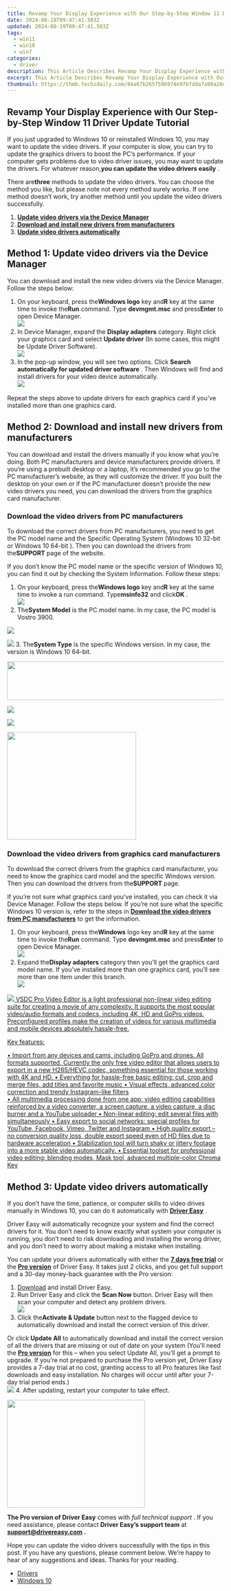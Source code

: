 ```yaml
---
title: Revamp Your Display Experience with Our Step-by-Step Window 11 Driver Update Tutorial
date: 2024-08-18T09:47:41.583Z
updated: 2024-08-19T09:47:41.583Z
tags:
  - win11
  - win10
  - win7
categories:
  - driver
description: This Article Describes Revamp Your Display Experience with Our Step-by-Step Window 11 Driver Update Tutorial
excerpt: This Article Describes Revamp Your Display Experience with Our Step-by-Step Window 11 Driver Update Tutorial
thumbnail: https://thmb.techidaily.com/84a67b265f596974e97bfdda7a90a26dbf8d262c88616db568ebfae06dbc4deb.jpg
---
```


## Revamp Your Display Experience with Our Step-by-Step Window 11 Driver Update Tutorial

If you just upgraded to Windows 10 or reinstalled Windows 10, you may want to update the video drivers. If your computer is slow, you can try to update the graphics drivers to boost the PC’s performance. If your computer gets problems due to video driver issues, you may want to update the drivers. For whatever reason,**you can update the video drivers easily** .

 There are**three** methods to update the video drivers. You can choose the method you like, but please note not every method surely works. If one method doesn’t work, try another method until you update the video drivers successfully.

1. **[Update video drivers via the Device Manager](https://tools.techidaily.com/drivereasy/download/)**
2. **[Download and install new drivers from manufacturers](https://tools.techidaily.com/drivereasy/download/)**
3. **[Update video drivers automatically](https://tools.techidaily.com/drivereasy/download/)**

## Method 1: Update video drivers via the Device Manager

 You can download and install the new video drivers via the Device Manager. Follow the steps below:

1. On your keyboard, press the**Windows logo** key and**R** key at the same time to invoke the**Run** command. Type **devmgmt.msc**  and press**Enter** to open Device Manager.  
![](https://www.drivereasy.com/wp-content/uploads/2017/11/img_5a1299e9140b3.png)
2. In Device Manager, expand the **Display adapters**  category. Right click your graphics card and select **Update driver** (In some cases, this might be Update Driver Software).  
![](https://www.drivereasy.com/wp-content/uploads/2017/11/img_5a12a0594834c.png)
3. In the pop-up window, you will see two options. Click **Search automatically for updated driver software** . Then Windows will find and install drivers for your video device automatically.  
![](https://www.drivereasy.com/wp-content/uploads/2017/11/img_5a12a0a3b3b6a.png)

 Repeat the steps above to update drivers for each graphics card if you’ve installed more than one graphics card.

## Method 2: Download and install new drivers from manufacturers

 You can download and install the drivers manually if you know what you’re doing. Both PC manufacturers and device manufacturers provide drivers. If you’re using a prebuilt desktop or a laptop, it’s recommended you go to the PC manufacturer’s website, as they will customize the driver. If you built the desktop on your own or if the PC manufacturer doesn’t provide the new video drivers you need, you can download the drivers from the graphics card manufacturer.

### Download the video drivers from PC manufacturers

 To download the correct drivers from PC manufacturers, you need to get the PC model name and the Specific Operating System (Windows 10 32-bit or Windows 10 64-bit ). Then you can download the drivers from the**SUPPORT** page of the website.

 If you don’t know the PC model name or the specific version of Windows 10, you can find it out by checking the System Information. Follow these steps:

1. On your keyboard, press the**Windows logo** key and**R** key at the same time to invoke a run command. Type**msinfo32** and click**OK** .  
![](https://www.drivereasy.com/wp-content/uploads/2017/11/img_5a12971baa255.png)
2. The**System Model** is the PC model name. In my case, the PC model is Vostro 3900.  
<!-- affiliate ads begin -->
<a href="https://store.movavi.com/affiliate.php?ACCOUNT=MOVAVI&AFFILIATE=108875&PATH=https%3A%2F%2Fwww.movavi.com%3FAFFILIATE%3D108875%26RESOURCE%3DMovavi%2BVideo%2BConverter%2BBox"><img src="https://mcusercontent.com/0885a03ded3d480dca9287f12/images/8020c1dc-518e-3bdf-6e7b-e6d1bdf1597b.jpg" border="0"></a>
<!-- affiliate ads end -->
![](https://www.drivereasy.com/wp-content/uploads/2017/11/img_5a1297d215761.jpg)
3. The**System Type** is the specific Windows version. In my case, the version is Windows 10 64-bit.  
<!-- affiliate ads begin -->
<a href="https://united.elfm.net/c/5597632/517826/4704" target="_top" id="517826"><img src="//a.impactradius-go.com/display-ad/4704-517826" border="0" alt="" width="728" height="90"/></a><img height="0" width="0" src="https://united.elfm.net/i/5597632/517826/4704" style="position:absolute;visibility:hidden;" border="0" />
<!-- affiliate ads end -->
![](https://www.drivereasy.com/wp-content/uploads/2017/11/img_5a1298a663ccc.jpg)

<!-- affiliate ads begin -->
<a href="https://store.massmailsoftware.com/order/checkout.php?PRODS=1047974&QTY=1&AFFILIATE=108875&CART=1"><img src="https://secure.avangate.com/images/merchant/dc87c13749315c7217cdc4ac692e704c/banera_for_partners-04_%281%29.jpg" border="0"></a>
<!-- affiliate ads end -->
<!-- affiliate ads begin -->
<a href="https://modlily.sjv.io/c/5597632/1997817/17059" target="_top" id="1997817"><img src="//a.impactradius-go.com/display-ad/17059-1997817" border="0" alt="" width="300" height="250"/></a><img height="0" width="0" src="https://imp.pxf.io/i/5597632/1997817/17059" style="position:absolute;visibility:hidden;" border="0" />
<!-- affiliate ads end -->
### Download the video drivers from graphics card manufacturers

 To download the correct drivers from the graphics card manufacturer, you need to know the graphics card model and the specific Windows version. Then you can download the drivers from the**SUPPORT** page.

 If you’re not sure what graphics card you’ve installed, you can check it via Device Manager. Follow the steps below. If you’re not sure what the specific Windows 10 version is, refer to the steps in **[Download the video drivers from PC manufacturers](https://tools.techidaily.com/drivereasy/download/)**  to get the information.

1. On your keyboard, press the**Windows** logo key and**R** key at the same time to invoke the**Run** command. Type **devmgmt.msc**  and press**Enter** to open Device Manager.  
![](https://www.drivereasy.com/wp-content/uploads/2017/11/img_5a1299e9140b3.png)
2. Expand the**Display adapters**  category then you’ll get the graphics card model name. If you’ve installed more than one graphics card, you’ll see more than one item under this branch.  
![](https://www.drivereasy.com/wp-content/uploads/2017/11/img_5a129a861195e.png)

<!-- affiliate ads begin -->
<a href="https://secure.2checkout.com/order/checkout.php?PRODS=4693127&QTY=1&AFFILIATE=108875&CART=1"><img src="https://www.videosoftdev.com/images/video_editor/screenshots/1.jpg" border="0">
VSDC Pro Video Editor is a light professional non-linear video editing suite for creating a movie of any complexity. It supports the most popular video/audio formats and codecs, including 4K, HD and GoPro videos. Preconfigured profiles make the creation of videos for various multimedia and mobile devices absolutely hassle-free.

Key features:

•	Import from any devices and cams, including GoPro and drones. All formats supported. Сurrently the only free video editor that allows users to export in a new H265/HEVC codec, something essential for those working with 4K and HD.
•	Everything for hassle-free basic editing: cut, crop and merge files, add titles and favorite music
•	Visual effects, advanced color correction and trendy Instagram-like filters   
•	All multimedia processing done from one app: video editing capabilities reinforced by  a video converter, a screen capture, a video capture, a disc burner and a YouTube uploader
•	Non-linear editing: edit several files with simultaneously 
•	Easy export to social networks: special profiles for YouTube, Facebook, Vimeo, Twitter and Instagram
•	High quality export – no conversion quality loss, double export speed even of HD files due to hardware acceleration
•	Stabilization tool will turn shaky or jittery footage into a more stable video automatically. 
•	Essential toolset for professional video editing: blending modes, Mask tool, advanced multiple-color Chroma Key  
</a>
<!-- affiliate ads end -->
## Method 3: Update video drivers automatically

 If you don’t have the time, patience, or computer skills to video drives manually in Windows 10, you can do it automatically with **[Driver Easy](https://tools.techidaily.com/drivereasy/download/)**  .

 Driver Easy will automatically recognize your system and find the correct drivers for it. You don’t need to know exactly what system your computer is running, you don’t need to risk downloading and installing the wrong driver, and you don’t need to worry about making a mistake when installing.

 You can update your drivers automatically with either the [**7 days free trial**](https://tools.techidaily.com/drivereasy/download/) or the [**Pro version**](https://tools.techidaily.com/drivereasy/download/) of Driver Easy. It takes just 2 clicks, and you get full support and a 30-day money-back guarantee with the Pro version:

1. [Download](https://tools.techidaily.com/drivereasy/download/) and install Driver Easy.
2. Run Driver Easy and click the **Scan Now** button. Driver Easy will then scan your computer and detect any problem drivers.  
![](https://www.drivereasy.com/wp-content/uploads/2020/10/6_0_scan-now.jpg)
3. Click the**Activate & Update** button next to the flagged device to automatically download and install the correct version of this driver.  

 Or click **Update All** to automatically download and install the correct version of all the drivers that are missing or out of date on your system (You’ll need the **[Pro version](https://tools.techidaily.com/drivereasy/download/)**  for this – when you select Update All, you’ll get a prompt to upgrade. If you’re not prepared to purchase the Pro version yet, Driver Easy provides a 7-day trial at no cost, granting access to all Pro features like fast downloads and easy installation. No charges will occur until after your 7-day trial period ends.)  
![](https://www.drivereasy.com/wp-content/uploads/2020/09/graphics-card-and-chipset..jpg)
4. After updating, restart your computer to take effect.
<!-- affiliate ads begin -->
<a href="https://zonlipartnershipprogram.pxf.io/c/5597632/1821134/17882" target="_top" id="1821134"><img src="//a.impactradius-go.com/display-ad/17882-1821134" border="0" alt="" width="320" height="250"/></a><img height="0" width="0" src="https://imp.pxf.io/i/5597632/1821134/17882" style="position:absolute;visibility:hidden;" border="0" />
<!-- affiliate ads end -->

**The Pro version of Driver Easy** comes with _full technical support_ . If you need assistance, please contact **Driver Easy’s support team** at **[support@drivereasy.com](https://tools.techidaily.com/drivereasy/download/) .**

 Hope you can update the video drivers successfully with the tips in this post. If you have any questions, please comment below. We’re happy to hear of any suggestions and ideas. Thanks for your reading.

* [Drivers](https://tools.techidaily.com/drivereasy/download/)
* [Windows 10](https://tools.techidaily.com/drivereasy/download/)

<ins class="adsbygoogle"
     style="display:block"
     data-ad-format="autorelaxed"
     data-ad-client="ca-pub-7571918770474297"
     data-ad-slot="1223367746"></ins>



<ins class="adsbygoogle"
     style="display:block"
     data-ad-client="ca-pub-7571918770474297"
     data-ad-slot="8358498916"
     data-ad-format="auto"
     data-full-width-responsive="true"></ins>


